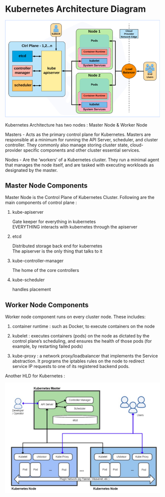 # Kubernetes Architecture Diagram

![alt text](https://github.com/Shwetanshu/Kubernetes-example/blob/master/Architecture/Architecture_Diagram.png)

Kubernetes Architecture has two nodes : Master Node & Worker Node

Masters - Acts as the primary control plane for Kubernetes. Masters are responsible at a minimum for running the API Server, scheduler, and cluster controller. They commonly also manage storing cluster state, cloud-provider specific components and other cluster essential services. 

Nodes - Are the ‘workers’ of a Kubernetes cluster. They run a minimal agent that manages the node itself, and are tasked with executing workloads as designated by the master. 

## Master Node Components

Master Node is the Control Plane of Kubernetes Cluster. Following are the main components of control plane :

1. kube-apiserver

	Gate keeper for everything in kubernetes<br/>
	EVERYTHING interacts with kubernetes through the apiserver

2. etcd

	Distributed storage back end for kubernetes<br/>
	The apiserver is the only thing that talks to it

3. kube-controller-manager

	The home of the core controllers

4. kube-scheduler

	handles placement

## Worker Node Components

Worker node component runs on every cluster node. These includes:

1. container runtime : such as Docker, to execute containers on the node

2. kubelet : executes containers (pods) on the node as dictated by the control plane’s scheduling, and ensures the
health of those pods (for example, by restarting failed pods)

3. kube-proxy : a network proxy/loadbalancer that implements the Service abstraction. It programs the iptables rules on
the node to redirect service IP requests to one of its registered backend pods.

Another HLD for Kubernetes :

![alt text](https://github.com/Shwetanshu/Kubernetes-example/blob/master/Architecture/K8s_HLD.png)
